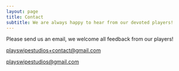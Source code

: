 ```yaml
---
layout: page
title: Contact
subtitle: We are always happy to hear from our devoted players!
---
```


Please send us an email, we welcome all feedback from our players! 

<playswipestudios+contact@gmail.com>


<playswipestudios@gmail.com>
